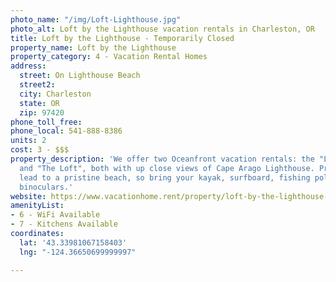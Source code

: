 ```yaml
---
photo_name: "/img/Loft-Lighthouse.jpg"
photo_alt: Loft by the Lighthouse vacation rentals in Charleston, OR
title: Loft by the Lighthouse - Temporarily Closed
property_name: Loft by the Lighthouse
property_category: 4 - Vacation Rental Homes
address:
  street: On Lighthouse Beach
  street2: 
  city: Charleston
  state: OR
  zip: 97420
phone_toll_free: 
phone_local: 541-888-8386
units: 2
cost: 3 - $$$
property_description: 'We offer two Oceanfront vacation rentals: the "Lighthouse Suite"
  and "The Loft", both with up close views of Cape Arago Lighthouse. Private steps
  lead to a pristine beach, so bring your kayak, surfboard, fishing pole, camera and
  binoculars.'
website: https://www.vacationhome.rent/property/loft-by-the-lighthouse-suite/AB-6656504?medium=dynamic_campaign_feed&gclid=CjwKCAjwg-DpBRBbEiwAEV1_-L86x7Wj3OFsuCfpZp5_Y-rCiI0Q5CnmPXXXm8IucYz6F0lgiNn3TBoCTcMQAvD_BwE
amenityList:
- 6 - WiFi Available
- 7 - Kitchens Available
coordinates:
  lat: '43.33981067158403'
  lng: "-124.36650699999997"

---
```

